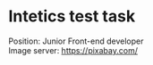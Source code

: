 # Intetics test task
Position: Junior Front-end developer </br>
Image server: https://pixabay.com/ </br>
